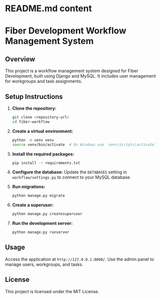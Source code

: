 # README.md content

# Fiber Development Workflow Management System

## Overview
This project is a workflow management system designed for Fiber Development, built using Django and MySQL. It includes user management for workgroups and task assignments.

## Setup Instructions

1. **Clone the repository:**
   ```bash
   git clone <repository-url>
   cd fiber-workflow
   ```

2. **Create a virtual environment:**
   ```bash
   python -m venv venv
   source venv/bin/activate  # On Windows use `venv\Scripts\activate`
   ```

3. **Install the required packages:**
   ```bash
   pip install -r requirements.txt
   ```

4. **Configure the database:**
   Update the `DATABASES` setting in `workflow/settings.py` to connect to your MySQL database.

5. **Run migrations:**
   ```bash
   python manage.py migrate
   ```

6. **Create a superuser:**
   ```bash
   python manage.py createsuperuser
   ```

7. **Run the development server:**
   ```bash
   python manage.py runserver
   ```

## Usage
Access the application at `http://127.0.0.1:8000/`. Use the admin panel to manage users, workgroups, and tasks.

## License
This project is licensed under the MIT License.